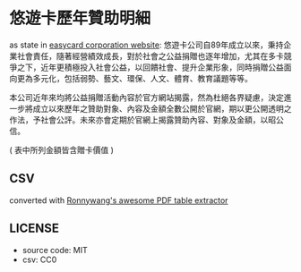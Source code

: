 # 悠遊卡歷年贊助明細

as state in [easycard corporation website](http://www.easycard.com.tw/news/post-page.aspx?id=1581):
悠遊卡公司自89年成立以來，秉持企業社會責任，隨著經營績效成長，對於社會之公益捐贈也逐年增加，尤其在多卡競爭之下，近年更積極投入社會公益，以回饋社會、提升企業形象，同時捐贈公益面向更為多元化，包括弱勢、藝文、環保、人文、體育、教育議題等等。

本公司近年來均將公益捐贈活動內容於官方網站揭露，然為杜絕各界疑慮，決定進一步將成立以來歷年之贊助對象、內容及金額全數公開於官網，期以更公開透明之作法，予社會公評。未來亦會定期於官網上揭露贊助內容、對象及金額，以昭公信。

( 表中所列金額皆含贈卡價值 )

## CSV

converted with [Ronnywang's awesome PDF table extractor](https://ronnywang.github.io/pdf-table-extractor/)

## LICENSE

* source code: MIT
* csv: CC0

